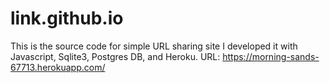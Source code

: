 # link.github.io
This is the source code for simple URL sharing site
I developed it with Javascript, Sqlite3, Postgres DB, and Heroku.
URL: https://morning-sands-67713.herokuapp.com/
